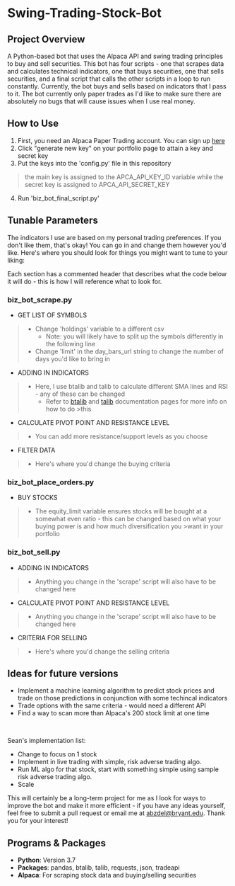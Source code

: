 # Swing-Trading-Stock-Bot

## Project Overview
A Python-based bot that uses the Alpaca API and swing trading principles to buy and sell securities. This bot has four scripts - one that scrapes data and calculates technical indicators, one that buys securities, one that sells securities, and a final script that calls the other scripts in a loop to run constantly. Currently, the bot buys and sells based on indicators that I pass to it. The bot currently only paper trades as I'd like to make sure there are absolutely no bugs that will cause issues when I use real money.

## How to Use
1) First, you need an Alpaca Paper Trading account. You can sign up [here](https://app.alpaca.markets/signup)
2) Click "generate new key" on your portfolio page to attain a key and secret key
3) Put the keys into the 'config.py' file in this repository<br>
> the main key is assigned to the APCA_API_KEY_ID variable while the secret key is assigned to APCA_API_SECRET_KEY
4) Run 'biz_bot_final_script.py'

## Tunable Parameters
The indicators I use are based on my personal trading preferences. If you don't like them, that's okay! You can go in and change them however you'd like. Here's where you should look for things you might want to tune to your liking:

Each section has a commented header that describes what the code below it will do - this is how I will reference what to look for.

### **biz_bot_scrape.py**<br>
- GET LIST OF SYMBOLS
>  - Change 'holdings' variable to a different csv
>    - Note: you will likely have to split up the symbols differently in the following line
>  - Change 'limit' in the day_bars_url string to change the number of days you'd like to bring in
- ADDING IN INDICATORS
>  - Here, I use btalib and talib to calculate different SMA lines and RSI - any of these can be changed
>    - Refer to [btalib](https://btalib.backtrader.com/introduction/) and [talib](https://mrjbq7.github.io/ta-lib/doc_index.html) documentation pages for more info on how to do >this
- CALCULATE PIVOT POINT AND RESISTANCE LEVEL
>  - You can add more resistance/support levels as you choose
- FILTER DATA
>  - Here's where you'd change the buying criteria

### **biz_bot_place_orders.py**<br>
- BUY STOCKS
>  - The equity_limit variable ensures stocks will be bought at a somewhat even ratio - this can be changed based on what your buying power is and how much diversification you >want in your portfolio

### **biz_bot_sell.py**<br>
- ADDING IN INDICATORS
>  - Anything you change in the 'scrape' script will also have to be changed here
- CALCULATE PIVOT POINT AND RESISTANCE LEVEL
>  - Anything you change in the 'scrape' script will also have to be changed here
- CRITERIA FOR SELLING
>  - Here's where you'd change the selling criteria
  
## Ideas for future versions
  - Implement a machine learning algorithm to predict stock prices and trade on those predictions in conjunction with some techincal indicators
  - Trade options with the same criteria - would need a different API
  - Find a way to scan more than Alpaca's 200 stock limit at one time<br>
  <br>

Sean's implementation list:
- Change to focus on 1 stock
- Implement in live trading with simple, risk adverse trading algo.
- Run ML algo for that stock, start with something simple using sample risk adverse trading algo.
- Scale

This will certainly be a long-term project for me as I look for ways to improve the bot and make it more efficient - if you have any ideas yourself, feel free to submit a pull request or email me at abzdel@bryant.edu. Thank you for your interest!

## Programs & Packages
- **Python**: Version 3.7
- **Packages**: pandas, btalib, talib, requests, json, tradeapi
- **Alpaca**: For scraping stock data and buying/selling securities


